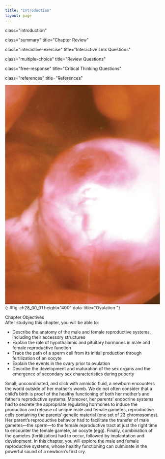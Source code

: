 ```yaml
---
title: "Introduction"
layout: page
---
```



<cnx-pi data-type="cnx.flag.introduction"> class="introduction" </cnx-pi>

<cnx-pi data-type="cnx.eoc">class="summary" title="Chapter Review"</cnx-pi>

<cnx-pi data-type="cnx.eoc">class="interactive-exercise" title="Interactive Link Questions"</cnx-pi>

<cnx-pi data-type="cnx.eoc">class="multiple-choice" title="Review Questions"</cnx-pi>

<cnx-pi data-type="cnx.eoc">class="free-response" title="Critical Thinking Questions"</cnx-pi>

<cnx-pi data-type="cnx.eoc">class="references" title="References"</cnx-pi>

 ![This photo shows an oocyte.](../resources/Figure_28_00_01.JPG "Following a surge of luteinizing hormone (LH), an oocyte (immature egg cell) will be released into the uterine tube, where it will then be available to be fertilized by a male&#x2019;s sperm. Ovulation marks the end of the follicular phase of the ovarian cycle and the start of the luteal phase.&#10;"){: #fig-ch28_00_01 height="400" data-title="Ovulation "}

<div data-type="note" class="chapter-objectives" markdown="1">
<div data-type="title">
Chapter Objectives
</div>
After studying this chapter, you will be able to:

* Describe the anatomy of the male and female reproductive systems, including their accessory structures
* Explain the role of hypothalamic and pituitary hormones in male and female reproductive function
* Trace the path of a sperm cell from its initial production through fertilization of an oocyte
* Explain the events in the ovary prior to ovulation
* Describe the development and maturation of the sex organs and the emergence of secondary sex characteristics during puberty

</div>

Small, uncoordinated, and slick with amniotic fluid, a newborn encounters the world outside of her mother’s womb. We do not often consider that a child’s birth is proof of the healthy functioning of both her mother’s and father’s reproductive systems. Moreover, her parents’ endocrine systems had to secrete the appropriate regulating hormones to induce the production and release of unique male and female gametes, reproductive cells containing the parents’ genetic material (one set of 23 chromosomes). Her parent’s reproductive behavior had to facilitate the transfer of male gametes—the sperm—to the female reproductive tract at just the right time to encounter the female gamete, an oocyte (egg). Finally, combination of the gametes (fertilization) had to occur, followed by implantation and development. In this chapter, you will explore the male and female reproductive systems, whose healthy functioning can culminate in the powerful sound of a newborn’s first cry.

